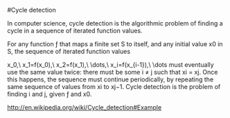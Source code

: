 #Cycle detection

In computer science, cycle detection is the algorithmic problem of finding a cycle in a sequence of iterated function values.

For any function ƒ that maps a finite set S to itself, and any initial value x0 in S, the sequence of iterated function values

 x_0,\ x_1=f(x_0),\ x_2=f(x_1),\ \dots,\ x_i=f(x_{i-1}),\ \dots
must eventually use the same value twice: there must be some i ≠ j such that xi = xj. Once this happens, the sequence must continue periodically, by repeating the same sequence of values from xi to xj−1. Cycle detection is the problem of finding i and j, given ƒ and x0.

http://en.wikipedia.org/wiki/Cycle_detection#Example